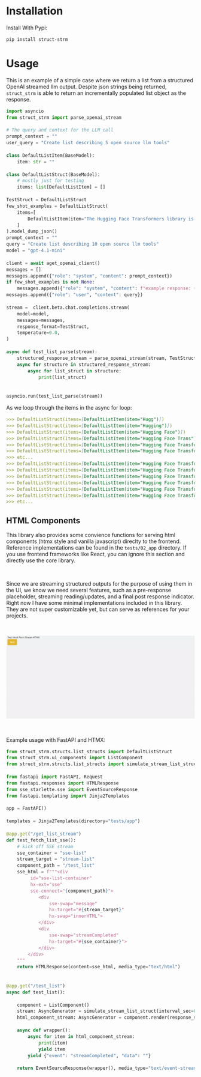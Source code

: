 # Installation

Install With Pypi:
```bash
pip install struct-strm
```

# Usage

This is an example of a simple case where we return a list from a structured OpenAI streamed llm output. Despite json strings being returned, `struct_strm` is able to return an incrementally populated list object as the response. 

```python
import asyncio
from struct_strm import parse_openai_stream

# The query and context for the LLM call
prompt_context = ""
user_query = "Create list describing 5 open source llm tools"

class DefaultListItem(BaseModel):
    item: str = ""

class DefaultListStruct(BaseModel):
    # mostly just for testing
    items: list[DefaultListItem] = []

TestStruct = DefaultListStruct
few_shot_examples = DefaultListStruct(
    items=[
        DefaultListItem(item="The Hugging Face Transformers library is an open-source Python library that provides access to a vast collection of pre-trained Transformer models for various machine learning tasks. While initially focused on Natural Language Processing (NLP), its capabilities have expanded to include computer vision, audio processing, and multimodal applications.")
    ]
).model_dump_json()
prompt_context = ""
query = "Create list describing 10 open source llm tools"
model = "gpt-4.1-mini"

client = await aget_openai_client()
messages = []
messages.append({"role": "system", "content": prompt_context})
if few_shot_examples is not None:
    messages.append({"role": "system", "content": f"example response: {few_shot_examples}"})
messages.append({"role": "user", "content": query})

stream =  client.beta.chat.completions.stream(
    model=model,
    messages=messages,
    response_format=TestStruct,
    temperature=0.0,
)

async def test_list_parse(stream):
    structured_response_stream = parse_openai_stream(stream, TestStruct)
    async for structure in structured_response_stream:
        async for list_struct in structure:
            print(list_struct)


asyncio.run(test_list_parse(stream))
```

As we loop through the items in the async for loop:  

```markdown
>>> DefaultListStruct(items=[DefaultListItem(item="Hugg")])
>>> DefaultListStruct(items=[DefaultListItem(item="Hugging")])
>>> DefaultListStruct(items=[DefaultListItem(item="Hugging Face")])
>>> DefaultListStruct(items=[DefaultListItem(item="Hugging Face Trans")])
>>> DefaultListStruct(items=[DefaultListItem(item="Hugging Face Transformers")])
>>> DefaultListStruct(items=[DefaultListItem(item="Hugging Face Transformers:")])
>>> etc...
>>> DefaultListStruct(items=[DefaultListItem(item="Hugging Face Transformers: A popular open-source library etc....")])
>>> DefaultListStruct(items=[DefaultListItem(item="Hugging Face Transformers: A popular open-source library etc...."), DefaultListItem(item="Llama")])
>>> DefaultListStruct(items=[DefaultListItem(item="Hugging Face Transformers: A popular open-source library etc...."), DefaultListItem(item="Llama.")])
>>> DefaultListStruct(items=[DefaultListItem(item="Hugging Face Transformers: A popular open-source library etc...."), DefaultListItem(item="Llama.cpp")])
>>> DefaultListStruct(items=[DefaultListItem(item="Hugging Face Transformers: A popular open-source library etc...."), DefaultListItem(item="Llama.cpp:")])
>>> DefaultListStruct(items=[DefaultListItem(item="Hugging Face Transformers: A popular open-source library etc...."), DefaultListItem(item="Llama.cpp: A")])
>>> etc...
```

## HTML Components
This library also provides some convience functions for serving html components (htmx style and vanilla javascript) direclty to the frontend. Reference implementations can be found in the `tests/02_app` directory. If you use frontend frameworks like React, you can ignore this section and directly use the core library.   

<br/>

Since we are streaming structured outputs for the purpose of using them in the UI, we know we need several features, such as a pre-response placeholder, streaming reading/updates, and a final post response indicator. Right now I have some minimal implementations included in this library. They are not super customizable yet, but can serve as references for your projects.

<br/>  


![Example Form Streaming](img/form_struct_strm.gif)

<br/>  

Example usage with FastAPI and HTMX:
```python
from struct_strm.structs.list_structs import DefaultListStruct
from struct_strm.ui_components import ListComponent
from struct_strm.structs.list_structs import simulate_stream_list_struct

from fastapi import FastAPI, Request
from fastapi.responses import HTMLResponse
from sse_starlette.sse import EventSourceResponse
from fastapi.templating import Jinja2Templates

app = FastAPI()

templates = Jinja2Templates(directory="tests/app")

@app.get("/get_list_stream")
def test_fetch_list_sse():
    # kick off SSE stream
    sse_container = "sse-list"
    stream_target = "stream-list"
    component_path = "/test_list"
    sse_html = f"""<div 
         id="sse-list-container"
         hx-ext="sse"
         sse-connect="{component_path}">
            <div 
                sse-swap="message" 
                hx-target="#{stream_target}" 
                hx-swap="innerHTML">
            </div>
            <div
                sse-swap="streamCompleted" 
                hx-target="#{sse_container}">
            </div>
        </div>
    """
    return HTMLResponse(content=sse_html, media_type="text/html")


@app.get("/test_list")
async def test_list():

    component = ListComponent()
    stream: AsyncGenerator = simulate_stream_list_struct(interval_sec=0.02)
    html_component_stream: AsyncGenerator = component.render(response_stream=stream)

    async def wrapper():
        async for item in html_component_stream:
            print(item)
            yield item
        yield {"event": "streamCompleted", "data": ""}

    return EventSourceResponse(wrapper(), media_type="text/event-stream")

```
